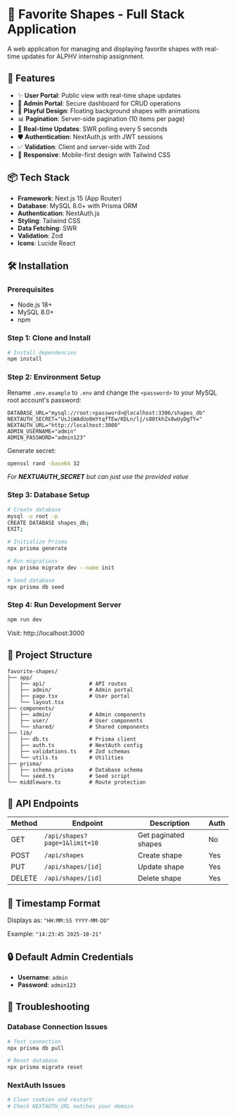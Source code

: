 # 🎨 Favorite Shapes - Full Stack Application

A web application for managing and displaying favorite shapes with real-time updates for ALPHV internship assignment.

## 🚀 Features

- ✨ **User Portal**: Public view with real-time shape updates
- 🔐 **Admin Portal**: Secure dashboard for CRUD operations
- 🎨 **Playful Design**: Floating background shapes with animations
- 📊 **Pagination**: Server-side pagination (10 items per page)
- 🔄 **Real-time Updates**: SWR polling every 5 seconds
- 🛡️ **Authentication**: NextAuth.js with JWT sessions
- ✅ **Validation**: Client and server-side with Zod
- 📱 **Responsive**: Mobile-first design with Tailwind CSS

## 📦 Tech Stack

- **Framework**: Next.js 15 (App Router)
- **Database**: MySQL 8.0+ with Prisma ORM
- **Authentication**: NextAuth.js
- **Styling**: Tailwind CSS
- **Data Fetching**: SWR
- **Validation**: Zod
- **Icons**: Lucide React

## 🛠️ Installation

### Prerequisites

- Node.js 18+ 
- MySQL 8.0+
- npm

### Step 1: Clone and Install
```bash
# Install dependencies
npm install
```

### Step 2: Environment Setup

Rename `.env.example` to `.env` and change the `<password>` to your MySQL root account's password:
```env
DATABASE_URL="mysql://root:<password>@localhost:3306/shapes_db"
NEXTAUTH_SECRET="UsJiWAdUo0mYtqfTEw/KDLn/lj/s88tkhZx8wUyDgTY="
NEXTAUTH_URL="http://localhost:3000"
ADMIN_USERNAME="admin"
ADMIN_PASSWORD="admin123"
```

Generate secret:
```bash
openssl rand -base64 32
```
*For **NEXTUAUTH_SECRET** but can just use the provided value*

### Step 3: Database Setup
```bash
# Create database
mysql -u root -p
CREATE DATABASE shapes_db;
EXIT;

# Initialize Prisma
npx prisma generate

# Run migrations
npx prisma migrate dev --name init

# Seed database
npx prisma db seed
```

### Step 4: Run Development Server
```bash
npm run dev
```

Visit: http://localhost:3000

## 📂 Project Structure
```
favorite-shapes/
├── app/
│   ├── api/              # API routes
│   ├── admin/            # Admin portal
│   ├── page.tsx          # User portal
│   └── layout.tsx
├── components/
│   ├── admin/            # Admin components
│   ├── user/             # User components
│   └── shared/           # Shared components
├── lib/
│   ├── db.ts             # Prisma client
│   ├── auth.ts           # NextAuth config
│   ├── validations.ts    # Zod schemas
│   └── utils.ts          # Utilities
├── prisma/
│   ├── schema.prisma     # Database schema
│   └── seed.ts           # Seed script
└── middleware.ts         # Route protection
```

## 🔌 API Endpoints

| Method | Endpoint | Description | Auth |
|--------|----------|-------------|------|
| GET | `/api/shapes?page=1&limit=10` | Get paginated shapes | No |
| POST | `/api/shapes` | Create shape | Yes |
| PUT | `/api/shapes/[id]` | Update shape | Yes |
| DELETE | `/api/shapes/[id]` | Delete shape | Yes |


## 🎨 Timestamp Format

Displays as: `"HH:MM:SS YYYY-MM-DD"`

Example: `"14:23:45 2025-10-21"`

## 🔒 Default Admin Credentials

- **Username**: `admin`
- **Password**: `admin123`


## 🐛 Troubleshooting

### Database Connection Issues
```bash
# Test connection
npx prisma db pull

# Reset database
npx prisma migrate reset
```

### NextAuth Issues
```bash
# Clear cookies and restart
# Check NEXTAUTH_URL matches your domain
```





